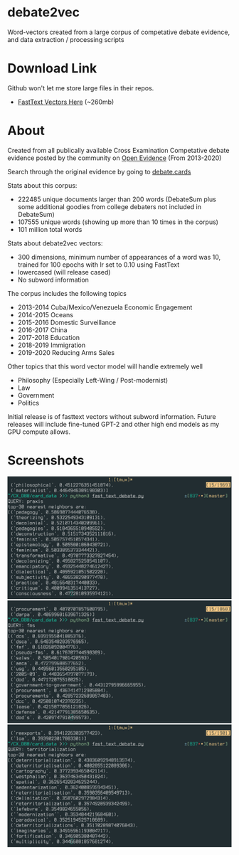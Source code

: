 # debate2vec
Word-vectors created from a large corpus of competative debate evidence, and data extraction / processing scripts

# Download Link
Github won't let me store large files in their repos. 
* [FastText Vectors Here](https://drive.google.com/file/d/1m-CwPcaIUun4qvg69Hx2gom9dMScuQwS/view?usp=sharing) (~260mb)


# About 

Created from all publically available Cross Examination Competative debate evidence posted by the community on [Open Evidence](https://openev.debatecoaches.org/) (From 2013-2020)

Search through the original evidence by going to [debate.cards](http://debate.cards/)

Stats about this corpus: 
* 222485 unique documents larger than 200 words (DebateSum plus some additional goodies from college debaters not included in DebateSum)
* 107555 unique words (showing up more than 10 times in the corpus)
* 101 million total words

Stats about debate2vec vectors: 
* 300 dimensions, minimum number of appearances of a word was 10, trained for 100 epochs with lr set to 0.10 using FastText
* lowercased (will release cased)
* No subword information

The corpus includes the following topics 

* 2013-2014 Cuba/Mexico/Venezuela Economic Engagement
* 2014-2015 Oceans
* 2015-2016 Domestic Surveillance
* 2016-2017 China
* 2017-2018 Education
* 2018-2019 Immigration
* 2019-2020 Reducing Arms Sales

Other topics that this word vector model will handle extremely well

* Philosophy (Especially Left-Wing / Post-modernist)
* Law
* Government 
* Politics


Initial release is of fasttext vectors without subword information. Future releases will include fine-tuned GPT-2 and other high end models as my GPU compute allows. 

# Screenshots
![](https://github.com/Hellisotherpeople/debate2vec/blob/master/debate2vec.jpg)
![](https://github.com/Hellisotherpeople/debate2vec/blob/master/debate2vec2.jpg)
![](https://github.com/Hellisotherpeople/debate2vec/blob/master/debate2vec3.jpg)
